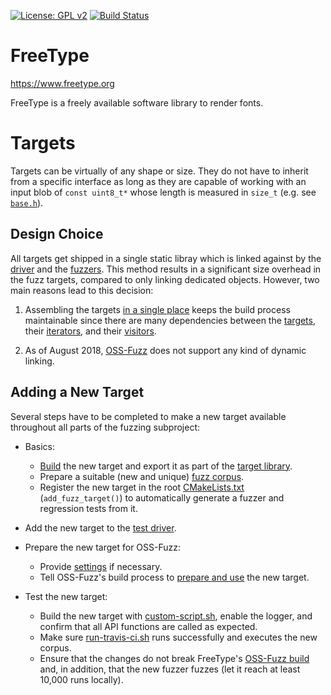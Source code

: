 [![License: GPL
v2](https://img.shields.io/badge/License-GPL%20v2-blue.svg)](https://www.gnu.org/licenses/old-licenses/gpl-2.0.en.html)
[![Build Status](https://travis-ci.com/freetype/freetype2-testing.svg?branch=master)](https://travis-ci.com/freetype/freetype2-testing)

# FreeType

https://www.freetype.org

FreeType is a freely available software library to render fonts.

# Targets

Targets can be virtually of any shape or size.  They do not have to inherit
from a specific interface as long as they are capable of working with an input
blob of `const uint8_t*` whose length is measured in `size_t` (e.g. see
[`base.h`](/fuzzing/src/targets/base.h#L64)).

## Design Choice

All targets get shipped in a single static libray which is linked against by
the [driver](fuzzing/src/driver) and the [fuzzers](/fuzzing/src/fuzzers).
This method results in a significant size overhead in the fuzz targets,
compared to only linking dedicated objects.  However, two main reasons lead to
this decision:

1. Assembling the targets [in a single
   place](/fuzzing/src/targets/CMakeLists.txt) keeps the build process
   maintainable since there are many dependencies between the
   [targets](/fuzzing/src/targets), their [iterators](/fuzzing/src/iterators),
   and their [visitors](/fuzzing/src/visitors).

2. As of August 2018, [OSS-Fuzz](https://github.com/google/oss-fuzz) does not
   support any kind of dynamic linking.

## Adding a New Target

Several steps have to be completed to make a new target available throughout
all parts of the fuzzing subproject:

- Basics:
    - [Build](/fuzzing/src/targets) the new target and export it as part of
      the [target library](/fuzzing/src/targets/CMakeLists.txt).
    - Prepare a suitable (new and unique) [fuzz corpus](/fuzzing/corpora).
    - Register the new target in the root
      [CMakeLists.txt](/fuzzing/CMakeLists.txt) (`add_fuzz_target()`) to
      automatically generate a fuzzer and regression tests from it.

- Add the new target to the [test driver](/fuzzing/src/driver/driver.cpp).

- Prepare the new target for OSS-Fuzz:
    - Provide [settings](/fuzzing/settings/oss-fuzz) if necessary.
    - Tell OSS-Fuzz's build process to
      [prepare and use](/fuzzing/scripts/prepare-oss-fuzz.sh) the new target.

- Test the new target:
    - Build the new target with
      [custom-script.sh](/fuzzing/scripts/custom-build.sh), enable the logger,
      and confirm that all API functions are called as expected.
    - Make sure [run-travis-ci.sh](/fuzzing/scripts/run-travis-ci.sh) runs
      successfully and executes the new corpus.
    - Ensure that the changes do not break FreeType's [OSS-Fuzz
      build](https://github.com/google/oss-fuzz/blob/master/docs/new_project_guide.md#testing-locally)
      and, in addition, that the new fuzzer fuzzes (let it reach at least
      10,000 runs locally).

